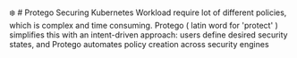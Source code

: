 ❄️ # Protego
Securing Kubernetes Workload require lot of different policies, which is complex and time consuming. Protego ( latin word for 'protect' ) simplifies this with an intent-driven approach: users define desired security states, and Protego automates policy creation across security engines

